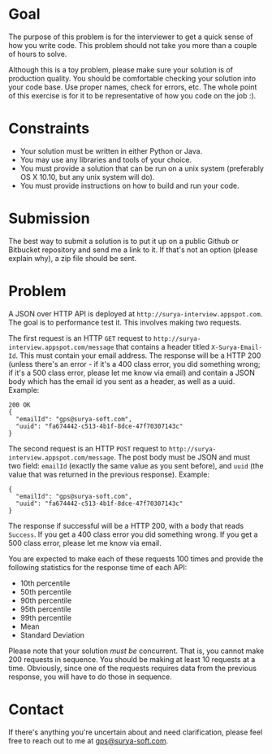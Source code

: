 Goal
====

The purpose of this problem is for the interviewer to get a quick sense of how you write code. This problem should not take you more than a couple of hours to solve.

Although this is a toy problem, please make sure your solution is of production quality. You should be comfortable checking your solution into your code base. Use proper names, check for errors, etc. The whole point of this exercise is for it to be representative of how you code on the job :).


Constraints
===========

- Your solution must be written in either Python or Java.
- You may use any libraries and tools of your choice.
- You must provide a solution that can be run on a unix system (preferably OS X 10.10, but any unix system will do).
- You must provide instructions on how to build and run your code.


Submission
==========

The best way to submit a solution is to put it up on a public Github or Bitbucket repository and send me a link to it. If that's not an option (please explain why), a zip file should be sent.


Problem
=======

A JSON over HTTP API is deployed at `http://surya-interview.appspot.com`. The goal is to performance test it. This involves making two requests.

The first request is an HTTP `GET` request to `http://surya-interview.appspot.com/message` that contains a header titled `X-Surya-Email-Id`. This must contain your email address. The response will be a HTTP 200 (unless there's an error - if it's a 400 class error, you did something wrong; if it's a 500 class error, please let me know via email) and contain a JSON body which has the email id you sent as a header, as well as a uuid. Example:

```
200 OK
{
  "emailId": "gps@surya-soft.com",
  "uuid": "fa674442-c513-4b1f-8dce-47f70307143c"
}
```

The second request is an HTTP `POST` request to `http://surya-interview.appspot.com/message`. The post body must be JSON and must two field: `emailId` (exactly the same value as you sent before), and `uuid` (the value that was returned in the previous response). Example:

```
{
  "emailId": "gps@surya-soft.com",
  "uuid": "fa674442-c513-4b1f-8dce-47f70307143c"
}
```

The response if successful will be a HTTP 200, with a body that reads `Success`. If you get a 400 class error you did something wrong. If you get a 500 class error, please let me know via email.

You are expected to make each of these requests 100 times and provide the following statistics for the response time of each API:

- 10th percentile
- 50th percentile
- 90th percentile
- 95th percentile
- 99th percentile
- Mean
- Standard Deviation

Please note that your solution *must be* concurrent. That is, you cannot make 200 requests in sequence. You should be making at least 10 requests at a time. Obviously, since one of the requests requires data from the previous response, you will have to do those in sequence.

Contact
=======

If there's anything you're uncertain about and need clarification, please feel free to reach out to me at gps@surya-soft.com.
